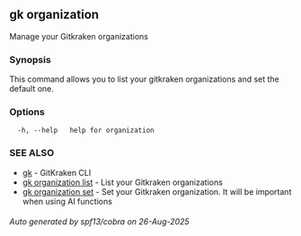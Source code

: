 ## gk organization

Manage your Gitkraken organizations

### Synopsis


This command allows you to list your gitkraken organizations and set the default one.


### Options

```
  -h, --help   help for organization
```

### SEE ALSO

* [gk](gk.md)	 - GitKraken CLI
* [gk organization list](gk_organization_list.md)	 - List your Gitkraken organizations
* [gk organization set](gk_organization_set.md)	 - Set your Gitkraken organization. It will be important when using AI functions

###### Auto generated by spf13/cobra on 26-Aug-2025
